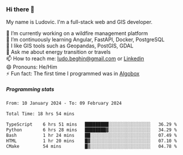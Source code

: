 ### Hi there 👋

My name is Ludovic. I'm a full-stack web and GIS developer.

 🔭 I’m currently working on a wildfire management platform<br/>
 🌱 I’m continuously learning Angular, FastAPI, Docker, PostgreSQL<br/>
 👯 I like GIS tools such as Geopandas, PostGIS, GDAL<br/>
 💬 Ask me about energy transition or travels<br/>
 📫 How to reach me: ludo.beghin@gmail.com or [Linkedin](https://www.linkedin.com/in/ludovic-beghin/)<br/>
 😄 Pronouns: He/Him<br/>
 ⚡ Fun fact: The first time I programmed was in [Algobox](https://fr.wikipedia.org/wiki/Algobox)<br/>

##### Programming stats
<!--START_SECTION:waka-->

```txt
From: 10 January 2024 - To: 09 February 2024

Total Time: 18 hrs 54 mins

TypeScript    6 hrs 51 mins   █████████░░░░░░░░░░░░░░░░   36.29 %
Python        6 hrs 28 mins   ████████▓░░░░░░░░░░░░░░░░   34.29 %
Bash          1 hr 24 mins    ██░░░░░░░░░░░░░░░░░░░░░░░   07.49 %
HTML          1 hr 20 mins    █▓░░░░░░░░░░░░░░░░░░░░░░░   07.10 %
CMake         54 mins         █▒░░░░░░░░░░░░░░░░░░░░░░░   04.78 %
```

<!--END_SECTION:waka-->
